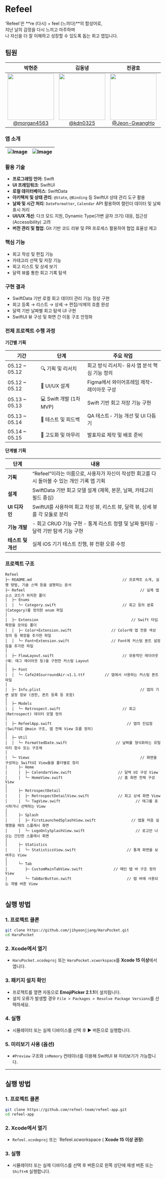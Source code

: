 # Refeel

'Refeel'은 **re (다시) + feel (느끼다)**의 합성어로,  
지난 날의 감정을 다시 느끼고 마주하며  
나 자신을 더 잘 이해하고 성장할 수 있도록 돕는 회고 앱입니다.

## 팀원

<div align="center">

|                                                              **박현준**                                                              |                                                         **김동녕**                                                          |                                                                 **전광호**                                                                 |                                                                 **김유진**                                                                 |
| :----------------------------------------------------------------------------------------------------------------------------------: | :-------------------------------------------------------------------------------------------------------------------------: | :----------------------------------------------------------------------------------------------------------------------------------------: | :----------------------------------------------------------------------------------------------------------------------------------------: |
| [<img src="https://avatars.githubusercontent.com/morgan4563" height=150 width=150> <br/> @morgan4563](https://github.com/morgan4563) | [<img src="https://avatars.githubusercontent.com/kdn0325" height=150 width=150> <br/> @kdn0325](https://github.com/kdn0325) | [<img src="https://avatars.githubusercontent.com/Jeon-GwangHo" height=150 width=150> <br/> @Jeon-GwangHo](https://github.com/Jeon-GwangHo) | [<img src="https://avatars.githubusercontent.com/kimyujin0822" height=150 width=150> <br/> @kimyujin0822](https://github.com/kimyujin0822) |

</div>

### 앱 소개

<div align="center">

| ![Image](https://github-production-user-asset-6210df.s3.amazonaws.com/91298955/444339968-c270dbc7-1b7a-4086-8d39-298897de7416.gif?X-Amz-Algorithm=AWS4-HMAC-SHA256&X-Amz-Credential=AKIAVCODYLSA53PQK4ZA%2F20250516%2Fus-east-1%2Fs3%2Faws4_request&X-Amz-Date=20250516T011821Z&X-Amz-Expires=300&X-Amz-Signature=cced2444a5b7edc9a4fdc2c92e65f806788cb9ab66478e2c7bf23b1af974527d&X-Amz-SignedHeaders=host) | ![Image](https://github-production-user-asset-6210df.s3.amazonaws.com/91298955/444339957-627b3df8-57b4-43e5-a0ff-007ec7a0c380.gif?X-Amz-Algorithm=AWS4-HMAC-SHA256&X-Amz-Credential=AKIAVCODYLSA53PQK4ZA%2F20250516%2Fus-east-1%2Fs3%2Faws4_request&X-Amz-Date=20250516T011711Z&X-Amz-Expires=300&X-Amz-Signature=28bcaa6b04acb6af6e0e014e4a2868d36c16e4e80326c3f69e777b1e671c7111&X-Amz-SignedHeaders=host) |
| :----------------------------------------------------------------------------------------------------------------------------------------------------------------------------------------------------------------------------------------------------------------------------------------------------------------------------------------------------------------------------------------------------------: | :----------------------------------------------------------------------------------------------------------------------------------------------------------------------------------------------------------------------------------------------------------------------------------------------------------------------------------------------------------------------------------------------------------: |

</div>

### **활용 기술**

- **프로그래밍 언어**: Swift
- **UI 프레임워크**: SwiftUI
- **로컬 데이터베이스**: SwiftData
- **아키텍처 및 상태 관리**: `@State`, `@Binding` 등 SwiftUI 상태 관리 도구 활용
- **날짜 및 시간 처리**: `DateFormatter`, `Calendar` API 활용하여 캘린더 데이터 및 날짜 표시 처리
- **UI/UX 개선**: 다크 모드 지원, Dynamic Type(가변 글자 크기) 대응, 접근성(Accessibility) 고려
- **버전 관리 및 협업**: Git 기반 코드 리뷰 및 PR 프로세스 활용하여 협업 효율성 제고

### **핵심 기능**

- 회고 작성 및 편집 기능
- 카테고리 선택 및 저장 기능
- 회고 리스트 및 상세 보기
- 달력 뷰를 통한 회고 기록 탐색

### **구현 결과**

- SwiftData 기반 로컬 회고 데이터 관리 기능 정상 구현
- 회고 등록 → 리스트 → 상세 → 편집/삭제의 흐름 완성
- 달력 기반 날짜별 회고 탐색 UI 구현
- SwiftUI 뷰 구성 및 화면 간 이동 구조 안정화

### **전체 프로젝트 수행 과정**

**기간별 기획**

| 기간          | 단계                    | 주요 작업                                     |
| ------------- | ----------------------- | --------------------------------------------- |
| 05.12 ~ 05.12 | 🔍 기획 및 리서치       | 회고 방식 리서치- 유사 앱 분석 핵심 기능 정의 |
| 05.12 ~ 05.12 | 🎨 UI/UX 설계           | Figma에서 와이어프레임 제작- 레이아웃 구성    |
| 05.13 ~ 05.13 | 💻 Swift 개발 (1차 MVP) | Swift 기반 회고 저장 기능 구현                |
| 05.13 ~ 05.14 | 🔁 테스트 및 피드백     | QA 테스트- 기능 개선 및 UI 다듬기             |
| 05.14 ~ 05.15 | 🚀 고도화 및 마무리     | 발표자료 제작 및 배포 준비                    |

**단계별 기획**

| 단계               | 내용                                                                                         |
| ------------------ | -------------------------------------------------------------------------------------------- |
| **기획**           | “Refeel”이라는 이름으로, 사용자가 자신이 작성한 회고를 다시 돌아볼 수 있는 개인 기록 앱 기획 |
| **설계**           | SwiftData 기반 회고 모델 설계 (제목, 본문, 날짜, 카테고리 필드 중심)                         |
| **UI 디자인**      | SwiftUI를 사용하여 회고 작성 뷰, 리스트 뷰, 달력 뷰, 상세 뷰를 각 모듈로 분리                |
| **기능 개발**      | - 회고 CRUD 기능 구현 - 통계 리스트 정렬 및 날짜 필터링 - 달력 기반 탐색 기능 구현           |
| **테스트 및 개선** | 실제 iOS 기기 테스트 진행, 뷰 전환 오류 수정                                                 |

### 프로젝트 구조

```
Refeel
├─ README.md                                         // 프로젝트 소개, 실행 방법, 기술 스택 등을 설명하는 문서
├─ Refeel                                                    // 실제 앱 소스 코드가 위치한 폴더
│  ├─ Enums
│  │  └─ Category.swift                              // 회고 등의 분류(Category)를 정의한 enum 파일
│
│  ├─ Extension                                          // Swift 타입 확장을 모아둔 폴더
│  │  ├─ Color+Extension.swift                  // Color에 앱 전용 색상 정의 등 확장을 추가한 파일
│  │  └─ Font+Extension.swift                   // Font에 커스텀 폰트 설정 등을 추가한 파일
│
│  ├─ FlowLayout.swift                               // 유동적인 레이아웃(예: 태그 레이아웃 등)을 구현한 커스텀 Layout
│
│  ├─ Font
│  │  └─ Cafe24SsurroundAir-v1.1.ttf         // 앱에서 사용하는 커스텀 폰트 파일
│
│  ├─ Info.plist                                             // 앱의 기본 설정 정보 (권한, 폰트 등록 등 포함)
│
│  ├─ Models
│  │  └─ Retrospect.swift                            // 회고(Retrospect) 데이터 모델 정의
│
│  ├─ RefeelApp.swift                                  // 앱의 진입점 (SwiftUI @main 구조, 앱 전체 View 흐름 정의)
│
│  ├─ Util
│  │  └─ FormattedDate.swift                      // 날짜를 형식화하는 유틸리티 함수 또는 구조체
│
│  └─ Views                                                  // 화면을 구성하는 SwiftUI View들을 폴더별로 정리
│     ├─ Home
│     │  ├─ CalendarView.swift                     // 달력 UI 구성 View
│     │  └─ HomeView.swift                         // 홈 화면 전체 구성 View
│
│     ├─ RetrospectDetail
│     │  ├─ RetrospectDetailView.swift             // 회고 상세 화면 View
│     │  └─ TagView.swift                                  // 태그를 표시하거나 선택하는 View
│
│     ├─ Splash
│     │  ├─ FirstLaunchedSplashView.swift                // 앱을 처음 실행했을 때의 스플래시 화면
│     │  └─ LogoOnlySplashView.swift                       // 로고만 나오는 간단한 스플래시 화면
│
│     ├─ Statistics
│     │  └─ StatisticsView.swift                       // 통계 화면을 보여주는 View
│
│     └─ Tab
│        ├─ CustomMainTabView.swift              // 메인 탭 바 구조 정의 View
│        └─ TabBarButton.swift                         // 탭 바에 사용되는 개별 버튼 View


```

## 실행 방법

### 1. 프로젝트 클론

```bash
git clone https://github.com/jihyeonjjang/HaruPocket.git
cd HaruPocket
```

### 2. Xcode에서 열기

- `HaruPocket.xcodeproj` 또는 `HaruPocket.xcworkspace`를 **Xcode 15 이상**에서 엽니다.

### 3. 패키지 설치 확인

- 프로젝트를 열면 자동으로 **EmojiPicker 2.1.1**이 설치됩니다.
- 설치 오류가 발생할 경우 `File > Packages > Resolve Package Versions`를 선택하세요.

### 4. 실행

- 시뮬레이터 또는 실제 디바이스를 선택 후 ▶️ 버튼으로 실행합니다.

### 5. 미리보기 사용 (옵션)

- `#Preview` 구조와 `inMemory` 컨테이너를 이용해 SwiftUI 뷰 미리보기가 가능합니다.

---

## 실행 방법

### 1. 프로젝트 클론

```bash
git clone https://github.com/refeel-team/refeel-app.git
cd refeel-app
```

### 2. Xcode에서 열기

- `Refeel.xcodeproj` 또는 `Refeel.xcworkspace ( **Xcode 15 이상 권장**)

### 3. 실행

- 시뮬레이터 또는 실제 디바이스를 선택 후 버튼으로 왼쪽 상단에 재생 버튼 또는 `Shift+R` 실행합니다.
